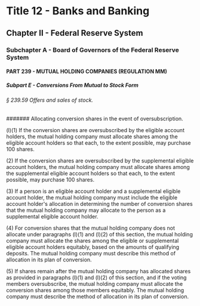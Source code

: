 
# Title 12 - Banks and Banking
## Chapter II - Federal Reserve System
### Subchapter A - Board of Governors of the Federal Reserve System
#### PART 239 - MUTUAL HOLDING COMPANIES (REGULATION MM)
##### Subpart E - Conversions From Mutual to Stock Form
###### § 239.59 Offers and sales of stock.
####### Allocating conversion shares in the event of oversubscription.

(l)(1) If the conversion shares are oversubscribed by the eligible account holders, the mutual holding company must allocate shares among the eligible account holders so that each, to the extent possible, may purchase 100 shares.

(2) If the conversion shares are oversubscribed by the supplemental eligible account holders, the mutual holding company must allocate shares among the supplemental eligible account holders so that each, to the extent possible, may purchase 100 shares.

(3) If a person is an eligible account holder and a supplemental eligible account holder, the mutual holding company must include the eligible account holder's allocation in determining the number of conversion shares that the mutual holding company may allocate to the person as a supplemental eligible account holder.

(4) For conversion shares that the mutual holding company does not allocate under paragraphs (l)(1) and (l)(2) of this section, the mutual holding company must allocate the shares among the eligible or supplemental eligible account holders equitably, based on the amounts of qualifying deposits. The mutual holding company must describe this method of allocation in its plan of conversion.

(5) If shares remain after the mutual holding company has allocated shares as provided in paragraphs (l)(1) and (l)(2) of this section, and if the voting members oversubscribe, the mutual holding company must allocate the conversion shares among those members equitably. The mutual holding company must describe the method of allocation in its plan of conversion.
